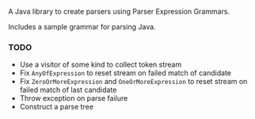 A Java library to create parsers using Parser Expression Grammars.

Includes a sample grammar for parsing Java.

### TODO

- Use a visitor of some kind to collect token stream
- Fix `AnyOfExpression` to reset stream on failed match of candidate
- Fix `ZeroOrMoreExpression` and `OneOrMoreExpression` to reset stream on failed match of last candidate
- Throw exception on parse failure
- Construct a parse tree
